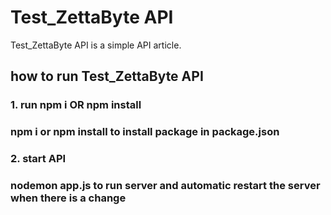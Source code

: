 # Test_ZettaByte API

Test_ZettaByte API is a simple API article.

## how to run Test_ZettaByte API

### 1. run npm i OR npm install
### npm i or npm install to install package in package.json

### 2. start API
### nodemon app.js to run server and automatic restart the server when there is a change
